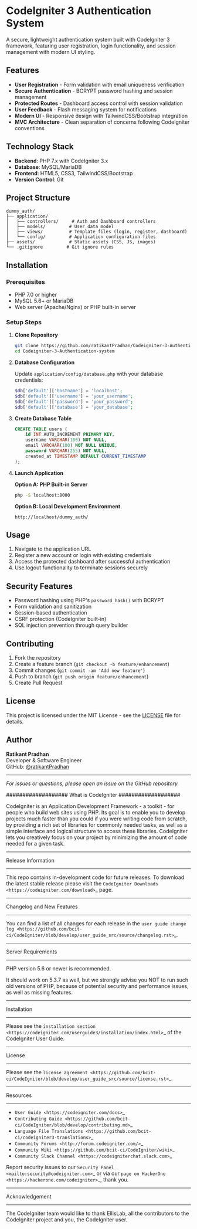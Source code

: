 # CodeIgniter 3 Authentication System

A secure, lightweight authentication system built with CodeIgniter 3 framework, featuring user registration, login functionality, and session management with modern UI styling.

## Features

- **User Registration** - Form validation with email uniqueness verification
- **Secure Authentication** - BCRYPT password hashing and session management
- **Protected Routes** - Dashboard access control with session validation
- **User Feedback** - Flash messaging system for notifications
- **Modern UI** - Responsive design with TailwindCSS/Bootstrap integration
- **MVC Architecture** - Clean separation of concerns following CodeIgniter conventions

## Technology Stack

- **Backend**: PHP 7.x with CodeIgniter 3.x
- **Database**: MySQL/MariaDB
- **Frontend**: HTML5, CSS3, TailwindCSS/Bootstrap
- **Version Control**: Git

## Project Structure

```
dummy_auth/
├── application/
│   ├── controllers/     # Auth and Dashboard controllers
│   ├── models/         # User data model
│   ├── views/          # Template files (login, register, dashboard)
│   └── config/         # Application configuration files
├── assets/             # Static assets (CSS, JS, images)
└── .gitignore         # Git ignore rules
```

## Installation

### Prerequisites
- PHP 7.0 or higher
- MySQL 5.6+ or MariaDB
- Web server (Apache/Nginx) or PHP built-in server

### Setup Steps

1. **Clone Repository**
   ```bash
   git clone https://github.com/ratikantPradhan/Codeigniter-3-Authentication-system.git
   cd Codeigniter-3-Authentication-system
   ```

2. **Database Configuration**
   
   Update `application/config/database.php` with your database credentials:
   ```php
   $db['default']['hostname'] = 'localhost';
   $db['default']['username'] = 'your_username';
   $db['default']['password'] = 'your_password';
   $db['default']['database'] = 'your_database';
   ```

3. **Create Database Table**
   ```sql
   CREATE TABLE users (
       id INT AUTO_INCREMENT PRIMARY KEY,
       username VARCHAR(100) NOT NULL,
       email VARCHAR(100) NOT NULL UNIQUE,
       password VARCHAR(255) NOT NULL,
       created_at TIMESTAMP DEFAULT CURRENT_TIMESTAMP
   );
   ```

4. **Launch Application**
   
   **Option A: PHP Built-in Server**
   ```bash
   php -S localhost:8000
   ```
   
   **Option B: Local Development Environment**
   ```
   http://localhost/dummy_auth/
   ```

## Usage

1. Navigate to the application URL
2. Register a new account or login with existing credentials
3. Access the protected dashboard after successful authentication
4. Use logout functionality to terminate sessions securely

## Security Features

- Password hashing using PHP's `password_hash()` with BCRYPT
- Form validation and sanitization
- Session-based authentication
- CSRF protection (CodeIgniter built-in)
- SQL injection prevention through query builder

## Contributing

1. Fork the repository
2. Create a feature branch (`git checkout -b feature/enhancement`)
3. Commit changes (`git commit -am 'Add new feature'`)
4. Push to branch (`git push origin feature/enhancement`)
5. Create Pull Request

## License

This project is licensed under the MIT License - see the [LICENSE](LICENSE) file for details.

## Author

**Ratikant Pradhan**  
Developer & Software Engineer  
GitHub: [@ratikantPradhan](https://github.com/ratikantPradhan)

---

*For issues or questions, please open an issue on the GitHub repository.*

###################
What is CodeIgniter
###################

CodeIgniter is an Application Development Framework - a toolkit - for people
who build web sites using PHP. Its goal is to enable you to develop projects
much faster than you could if you were writing code from scratch, by providing
a rich set of libraries for commonly needed tasks, as well as a simple
interface and logical structure to access these libraries. CodeIgniter lets
you creatively focus on your project by minimizing the amount of code needed
for a given task.

*******************
Release Information
*******************

This repo contains in-development code for future releases. To download the
latest stable release please visit the `CodeIgniter Downloads
<https://codeigniter.com/download>`_ page.

**************************
Changelog and New Features
**************************

You can find a list of all changes for each release in the `user
guide change log <https://github.com/bcit-ci/CodeIgniter/blob/develop/user_guide_src/source/changelog.rst>`_.

*******************
Server Requirements
*******************

PHP version 5.6 or newer is recommended.

It should work on 5.3.7 as well, but we strongly advise you NOT to run
such old versions of PHP, because of potential security and performance
issues, as well as missing features.

************
Installation
************

Please see the `installation section <https://codeigniter.com/userguide3/installation/index.html>`_
of the CodeIgniter User Guide.

*******
License
*******

Please see the `license
agreement <https://github.com/bcit-ci/CodeIgniter/blob/develop/user_guide_src/source/license.rst>`_.

*********
Resources
*********

-  `User Guide <https://codeigniter.com/docs>`_
-  `Contributing Guide <https://github.com/bcit-ci/CodeIgniter/blob/develop/contributing.md>`_
-  `Language File Translations <https://github.com/bcit-ci/codeigniter3-translations>`_
-  `Community Forums <http://forum.codeigniter.com/>`_
-  `Community Wiki <https://github.com/bcit-ci/CodeIgniter/wiki>`_
-  `Community Slack Channel <https://codeigniterchat.slack.com>`_

Report security issues to our `Security Panel <mailto:security@codeigniter.com>`_
or via our `page on HackerOne <https://hackerone.com/codeigniter>`_, thank you.

***************
Acknowledgement
***************

The CodeIgniter team would like to thank EllisLab, all the
contributors to the CodeIgniter project and you, the CodeIgniter user.
